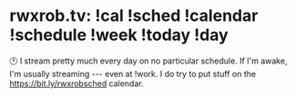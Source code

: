 # rwxrob.tv: !cal !sched !calendar !schedule !week !today !day

🕐 I stream pretty much every day on no particular schedule. If I'm awake, I'm usually streaming --- even at !work. I do try to put stuff on the https://bit.ly/rwxrobsched calendar.
